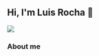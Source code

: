 ## Hi, I'm Luis Rocha 👋

[<img src="https://img.shields.io/badge/facebook-%2312100E.svg?&style=for-the-badge&logo=facebook&logoColor=white&color=1454ba" />](https://www.facebook.com)


### About me
<!--
**luisrocha021231/luisrocha021231** is a ✨ _special_ ✨ repository because its `README.md` (this file) appears on your GitHub profile.

Here are some ideas to get you started:

- 🔭 I’m currently working on ...
- 🌱 I’m currently learning ...
- 👯 I’m looking to collaborate on ...
- 🤔 I’m looking for help with ...
- 💬 Ask me about ...
- 📫 How to reach me: ...
- 😄 Pronouns: ...
- ⚡ Fun fact: ...
-->
